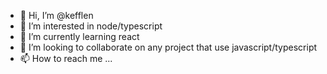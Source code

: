 - 👋 Hi, I’m @kefflen
- 👀 I’m interested in node/typescript
- 🌱 I’m currently learning react
- 💞️ I’m looking to collaborate on any project that use javascript/typescript
- 📫 How to reach me ...

<!---
kefflen/kefflen is a ✨ special ✨ repository because its `README.md` (this file) appears on your GitHub profile.
You can click the Preview link to take a look at your changes.
--->
